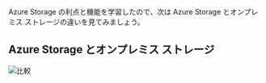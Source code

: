 Azure Storage の利点と機能を学習したので、次は Azure Storage とオンプレミス ストレージの違いを見てみましょう。

## <a name="azure-storage-versus-on-premises-storage"></a>Azure Storage とオンプレミス ストレージ

![比較](../media-draft/Comparison.png)
